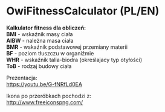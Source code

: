 # OwiFitnessCalculator (PL/EN)

<b>Kalkulator fitness dla obliczeń: </b>
<br>
<b>BMI</b> - wskaźnik masy ciała<br>
<b>AIBW</b> - należna masa ciała<br>
<b>BMR</b> - wskaźnik podstawowej przemiany materii<br>
<b>BF</b> - poziom tłuszczu w organiźmie<br>
<b>WHR</b> - wskaźnik talia-biodra (określajacy typ otyłości)<br>
<b>ToB</b> - rodzaj budowy ciała<br>

Prezentacja:<br>
https://youtu.be/G-fNRfLd0EA

Ikona po przeróbkach pochodzi z:<br>
http://www.freeiconspng.com/
